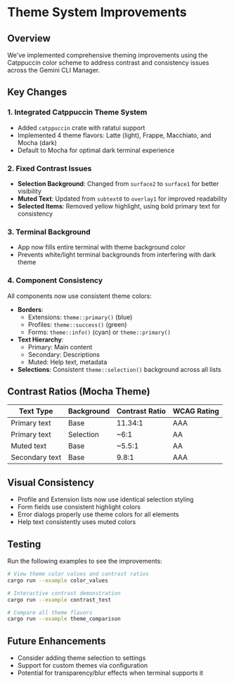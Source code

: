 # Theme System Improvements

## Overview
We've implemented comprehensive theming improvements using the Catppuccin color scheme to address contrast and consistency issues across the Gemini CLI Manager.

## Key Changes

### 1. Integrated Catppuccin Theme System
- Added `catppuccin` crate with ratatui support
- Implemented 4 theme flavors: Latte (light), Frappe, Macchiato, and Mocha (dark)
- Default to Mocha for optimal dark terminal experience

### 2. Fixed Contrast Issues
- **Selection Background**: Changed from `surface2` to `surface1` for better visibility
- **Muted Text**: Updated from `subtext0` to `overlay1` for improved readability
- **Selected Items**: Removed yellow highlight, using bold primary text for consistency

### 3. Terminal Background
- App now fills entire terminal with theme background color
- Prevents white/light terminal backgrounds from interfering with dark theme

### 4. Component Consistency
All components now use consistent theme colors:
- **Borders**: 
  - Extensions: `theme::primary()` (blue)
  - Profiles: `theme::success()` (green)
  - Forms: `theme::info()` (cyan) or `theme::primary()`
- **Text Hierarchy**:
  - Primary: Main content
  - Secondary: Descriptions
  - Muted: Help text, metadata
- **Selections**: Consistent `theme::selection()` background across all lists

## Contrast Ratios (Mocha Theme)

| Text Type | Background | Contrast Ratio | WCAG Rating |
|-----------|------------|----------------|-------------|
| Primary text | Base | 11.34:1 | AAA |
| Primary text | Selection | ~6:1 | AA |
| Muted text | Base | ~5.5:1 | AA |
| Secondary text | Base | 9.8:1 | AAA |

## Visual Consistency
- Profile and Extension lists now use identical selection styling
- Form fields use consistent highlight colors
- Error dialogs properly use theme colors for all elements
- Help text consistently uses muted colors

## Testing
Run the following examples to see the improvements:
```bash
# View theme color values and contrast ratios
cargo run --example color_values

# Interactive contrast demonstration
cargo run --example contrast_test

# Compare all theme flavors
cargo run --example theme_comparison
```

## Future Enhancements
- Consider adding theme selection to settings
- Support for custom themes via configuration
- Potential for transparency/blur effects when terminal supports it